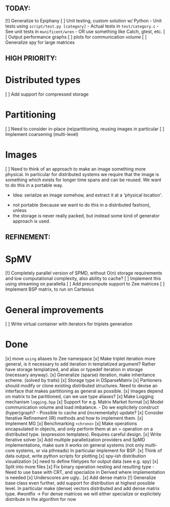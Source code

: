 TODAY:
------
[!] Generalize to Epiphany
[ ] Unit testing, custom solution w/ Python
    - Unit tests using `script/test.py [category]`
    - Actual tests in  `test/category.c`
    - See unit tests in `munificent/wren`
    - OR use something like Catch, gtest, etc.
[ ] Output performance graphs
    [ ] plots for communication volume
[ ] Generalize spy for large matrices

HIGH PRIORITY:
--------------

# Distributed types
[ ] Add support for compressed storage

# Partitioning
[ ] Need to consider in-place (re)partitioning, reusing images in particular
[ ] Implement coarsening (multi-level)

# Images
[ ] Need to think of an approach to make an image something more physical.
In particular for distributed systems we require that the image is something
which exists for longer time spans and can be reused. We want to do this in
a portable way.
- Idea: serialize an image somehow, and extract it at a 'physical location'.
 * not portable (because we want to do this in a distributed fashion), unless
 * the storage is never really packed, but instead some kind of generator
   approach is used.

REFINEMENT:
-----------

# SpMV
[!] Completely parallel version of SPMD, without O(n) storage
requirements and low computational complexity, also ability to cache?
    [ ] Implement this using streaming on parallella
    [ ] Add precompute support to Zee matrices
    [ ] Implement BSP matrix, to run on Cartesius

# General improvements
[ ] Write virtual container with iterators for triplets generation

# Done
[x] move `using` aliases to Zee namespace
[x] Make triplet iteration more general, is it necessary to add iteration in
templatized argument? Rather have storage templatized, and alias or typedef
iteration in storage (necessary anyway).
[x] Generalize (sparse) iteration, make inheritance scheme. (solved by traits)
[x] Storage type in DSparseMatrix
[x] Partioners should modify or clone existing distributed structures.
Need to devise an interface that makes partitioning as general as possible.
[x] Images depend on matrix to be partitioned, can we use type aliases?
[x] Make Logging mechanism `logging.hpp`
[x] Support for e.g. Matrix Market format
[x] Model communication volume and load imbalance.
    - Do we explicitely construct (hyper)graph?
    - Possible to cache and (incrementally) update?
[x] Consider Iterative Refinement (IR) methods and how to implement them.
[x] Implement MG
[x] Benchmarking `<chrono>`
[x] Make operations encapsulated in objects, and only perform them at an
= operation on a distributed type. (expression templates).  Requires careful
design.
[x] Write iterative solver
[x] Add multiple parallelization providers and SpMD implementations, make sure
it works on general systems (not only multi-core systems, or via pthreads)
In particular implement for BSP.
[x] Think of data output, write python scripts for plotting
[x] spy-ish distribution visualization
[x] need to define filetypes for output data (see e.g. spy)
[x] Split into more files
[x] Fix binary operation nesting and resulting type
    - Need to use base with CRT, and specialize in Derived where implementation is needed
[x] Underscores are ugly..
[x] Add dense matrix
[!] Generalize base class even further, add support for distribution at highest
possible level. In particular make (dense) vectors distributed and add
dense matrix type. #wontfix
    -> For dense matrices we will either specialize or explicitely distribute
       in the algorithm for now
